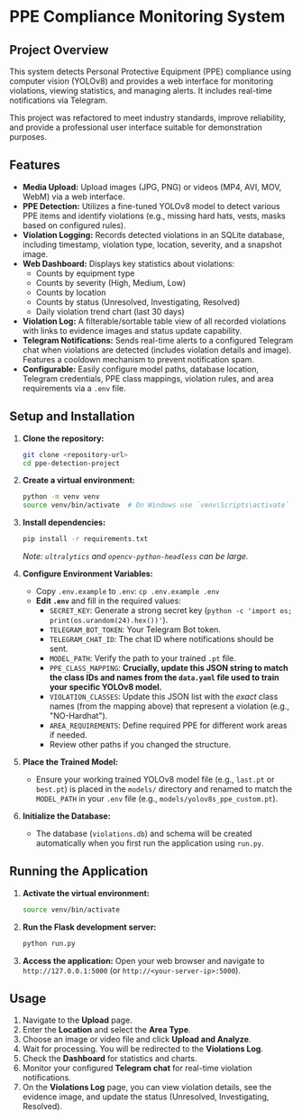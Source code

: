 # PPE Compliance Monitoring System

## Project Overview

This system detects Personal Protective Equipment (PPE) compliance using computer vision (YOLOv8) and provides a web interface for monitoring violations, viewing statistics, and managing alerts. It includes real-time notifications via Telegram.

This project was refactored to meet industry standards, improve reliability, and provide a professional user interface suitable for demonstration purposes.

## Features

- **Media Upload:** Upload images (JPG, PNG) or videos (MP4, AVI, MOV, WebM) via a web interface.
- **PPE Detection:** Utilizes a fine-tuned YOLOv8 model to detect various PPE items and identify violations (e.g., missing hard hats, vests, masks based on configured rules).
- **Violation Logging:** Records detected violations in an SQLite database, including timestamp, violation type, location, severity, and a snapshot image.
- **Web Dashboard:** Displays key statistics about violations:
  - Counts by equipment type
  - Counts by severity (High, Medium, Low)
  - Counts by location
  - Counts by status (Unresolved, Investigating, Resolved)
  - Daily violation trend chart (last 30 days)
- **Violation Log:** A filterable/sortable table view of all recorded violations with links to evidence images and status update capability.
- **Telegram Notifications:** Sends real-time alerts to a configured Telegram chat when violations are detected (includes violation details and image). Features a cooldown mechanism to prevent notification spam.
- **Configurable:** Easily configure model paths, database location, Telegram credentials, PPE class mappings, violation rules, and area requirements via a `.env` file.

## Setup and Installation

1.  **Clone the repository:**

    ```bash
    git clone <repository-url>
    cd ppe-detection-project
    ```

2.  **Create a virtual environment:**

    ```bash
    python -m venv venv
    source venv/bin/activate  # On Windows use `venv\Scripts\activate`
    ```

3.  **Install dependencies:**

    ```bash
    pip install -r requirements.txt
    ```

    _Note: `ultralytics` and `opencv-python-headless` can be large._

4.  **Configure Environment Variables:**

    - Copy `.env.example` to `.env`: `cp .env.example .env`
    - **Edit `.env`** and fill in the required values:
      - `SECRET_KEY`: Generate a strong secret key (`python -c 'import os; print(os.urandom(24).hex())'`).
      - `TELEGRAM_BOT_TOKEN`: Your Telegram Bot token.
      - `TELEGRAM_CHAT_ID`: The chat ID where notifications should be sent.
      - `MODEL_PATH`: Verify the path to your trained `.pt` file.
      - `PPE_CLASS_MAPPING`: **Crucially, update this JSON string to match the class IDs and names from the `data.yaml` file used to train your specific YOLOv8 model.**
      - `VIOLATION_CLASSES`: Update this JSON list with the _exact_ class names (from the mapping above) that represent a violation (e.g., "NO-Hardhat").
      - `AREA_REQUIREMENTS`: Define required PPE for different work areas if needed.
      - Review other paths if you changed the structure.

5.  **Place the Trained Model:**

    - Ensure your working trained YOLOv8 model file (e.g., `last.pt` or `best.pt`) is placed in the `models/` directory and renamed to match the `MODEL_PATH` in your `.env` file (e.g., `models/yolov8s_ppe_custom.pt`).

6.  **Initialize the Database:**
    - The database (`violations.db`) and schema will be created automatically when you first run the application using `run.py`.

## Running the Application

1.  **Activate the virtual environment:**

    ```bash
    source venv/bin/activate
    ```

2.  **Run the Flask development server:**

    ```bash
    python run.py
    ```

3.  **Access the application:** Open your web browser and navigate to `http://127.0.0.1:5000` (or `http://<your-server-ip>:5000`).

## Usage

1.  Navigate to the **Upload** page.
2.  Enter the **Location** and select the **Area Type**.
3.  Choose an image or video file and click **Upload and Analyze**.
4.  Wait for processing. You will be redirected to the **Violations Log**.
5.  Check the **Dashboard** for statistics and charts.
6.  Monitor your configured **Telegram chat** for real-time violation notifications.
7.  On the **Violations Log** page, you can view violation details, see the evidence image, and update the status (Unresolved, Investigating, Resolved).
